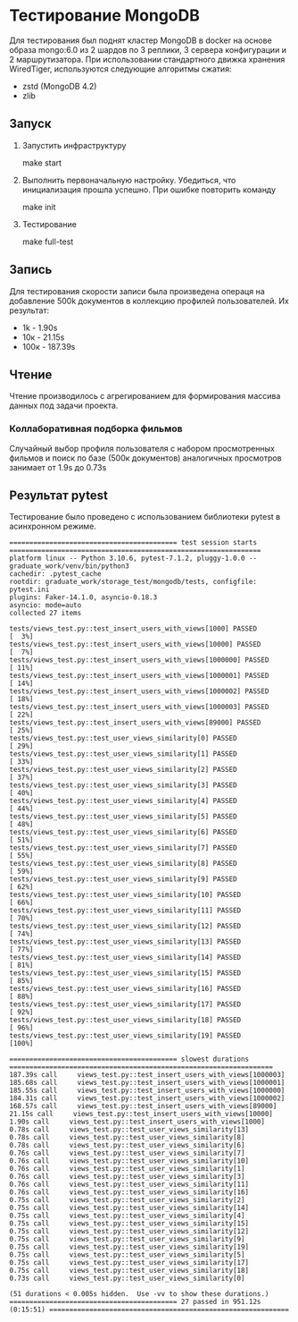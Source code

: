 # Тестирование MongoDB
Для тестирования был поднят кластер MongoDB в docker на основе образа mongo:6.0 из 2 шардов по 3 реплики, 3 сервера конфигурации и 2 маршрутизатора.
При использовании стандартного движка хранения WiredTiger, используются следующие алгоритмы сжатия:
- zstd (MongoDB 4.2)
- zlib


## Запуск
1. Запустить инфраструктуру

    make start

2. Выполнить первоначальную настройку. Убедиться, что инициализация прошла успешно. При ошибке повторить команду
    
    make init

3. Тестирование

    make full-test

## Запись 
Для тестирования скорости записи была произведена операця на добавление 500k документов в коллекцию профилей пользователей. Их результат:

- 1k    - 1.90s
- 10к   - 21.15s
- 100к  - 187.39s

## Чтение 
Чтение производилось с агрегированием для формирования массива данных под задачи проекта.

### Коллаборативная подборка фильмов
Случайный выбор профиля пользователя с набором просмотренных фильмов и поиск по базе (500к документов) аналогичных просмотров занимает
от 1.9s до 0.73s

## Результат pytest
Тестирование было проведено с использованием библиотеки pytest в асинхронном режиме.  

    ========================================== test session starts ===============================================================
    platform linux -- Python 3.10.6, pytest-7.1.2, pluggy-1.0.0 -- graduate_work/venv/bin/python3
    cachedir: .pytest_cache
    rootdir: graduate_work/storage_test/mongodb/tests, configfile: pytest.ini
    plugins: Faker-14.1.0, asyncio-0.18.3
    asyncio: mode=auto
    collected 27 items                                                                                                                                    

    tests/views_test.py::test_insert_users_with_views[1000] PASSED                                                                                  [  3%]
    tests/views_test.py::test_insert_users_with_views[10000] PASSED                                                                                 [  7%]
    tests/views_test.py::test_insert_users_with_views[1000000] PASSED                                                                               [ 11%]
    tests/views_test.py::test_insert_users_with_views[1000001] PASSED                                                                               [ 14%]
    tests/views_test.py::test_insert_users_with_views[1000002] PASSED                                                                               [ 18%]
    tests/views_test.py::test_insert_users_with_views[1000003] PASSED                                                                               [ 22%]
    tests/views_test.py::test_insert_users_with_views[89000] PASSED                                                                                 [ 25%]
    tests/views_test.py::test_user_views_similarity[0] PASSED                                                                                       [ 29%]
    tests/views_test.py::test_user_views_similarity[1] PASSED                                                                                       [ 33%]
    tests/views_test.py::test_user_views_similarity[2] PASSED                                                                                       [ 37%]
    tests/views_test.py::test_user_views_similarity[3] PASSED                                                                                       [ 40%]
    tests/views_test.py::test_user_views_similarity[4] PASSED                                                                                       [ 44%]
    tests/views_test.py::test_user_views_similarity[5] PASSED                                                                                       [ 48%]
    tests/views_test.py::test_user_views_similarity[6] PASSED                                                                                       [ 51%]
    tests/views_test.py::test_user_views_similarity[7] PASSED                                                                                       [ 55%]
    tests/views_test.py::test_user_views_similarity[8] PASSED                                                                                       [ 59%]
    tests/views_test.py::test_user_views_similarity[9] PASSED                                                                                       [ 62%]
    tests/views_test.py::test_user_views_similarity[10] PASSED                                                                                      [ 66%]
    tests/views_test.py::test_user_views_similarity[11] PASSED                                                                                      [ 70%]
    tests/views_test.py::test_user_views_similarity[12] PASSED                                                                                      [ 74%]
    tests/views_test.py::test_user_views_similarity[13] PASSED                                                                                      [ 77%]
    tests/views_test.py::test_user_views_similarity[14] PASSED                                                                                      [ 81%]
    tests/views_test.py::test_user_views_similarity[15] PASSED                                                                                      [ 85%]
    tests/views_test.py::test_user_views_similarity[16] PASSED                                                                                      [ 88%]
    tests/views_test.py::test_user_views_similarity[17] PASSED                                                                                      [ 92%]
    tests/views_test.py::test_user_views_similarity[18] PASSED                                                                                      [ 96%]
    tests/views_test.py::test_user_views_similarity[19] PASSED                                                                                      [100%]

    ========================================== slowest durations ==================================================================
    187.39s call     views_test.py::test_insert_users_with_views[1000003]
    185.68s call     views_test.py::test_insert_users_with_views[1000001]
    185.55s call     views_test.py::test_insert_users_with_views[1000000]
    184.31s call     views_test.py::test_insert_users_with_views[1000002]
    168.57s call     views_test.py::test_insert_users_with_views[89000]
    21.15s call     views_test.py::test_insert_users_with_views[10000]
    1.90s call     views_test.py::test_insert_users_with_views[1000]
    0.78s call     views_test.py::test_user_views_similarity[13]
    0.78s call     views_test.py::test_user_views_similarity[8]
    0.78s call     views_test.py::test_user_views_similarity[6]
    0.76s call     views_test.py::test_user_views_similarity[7]
    0.76s call     views_test.py::test_user_views_similarity[10]
    0.76s call     views_test.py::test_user_views_similarity[1]
    0.76s call     views_test.py::test_user_views_similarity[3]
    0.76s call     views_test.py::test_user_views_similarity[11]
    0.76s call     views_test.py::test_user_views_similarity[16]
    0.75s call     views_test.py::test_user_views_similarity[2]
    0.75s call     views_test.py::test_user_views_similarity[14]
    0.75s call     views_test.py::test_user_views_similarity[4]
    0.75s call     views_test.py::test_user_views_similarity[15]
    0.75s call     views_test.py::test_user_views_similarity[12]
    0.75s call     views_test.py::test_user_views_similarity[9]
    0.75s call     views_test.py::test_user_views_similarity[19]
    0.75s call     views_test.py::test_user_views_similarity[5]
    0.75s call     views_test.py::test_user_views_similarity[17]
    0.75s call     views_test.py::test_user_views_similarity[18]
    0.73s call     views_test.py::test_user_views_similarity[0]

    (51 durations < 0.005s hidden.  Use -vv to show these durations.)
    ========================================== 27 passed in 951.12s (0:15:51) ============================================================